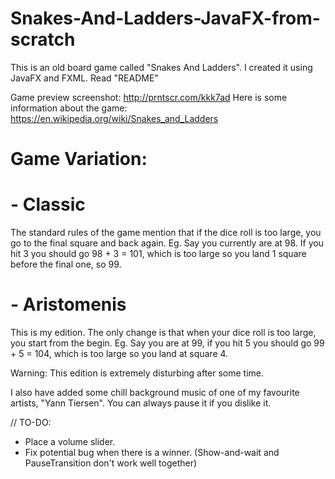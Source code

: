 # Snakes-And-Ladders-JavaFX-from-scratch
This is an old board game called "Snakes And Ladders". I created it using JavaFX and FXML. Read "README"

Game preview screenshot: http://prntscr.com/kkk7ad
Here is some information about the game: https://en.wikipedia.org/wiki/Snakes_and_Ladders

# Game Variation:
  # - Classic
The standard rules of the game mention that if the dice roll is too large, you go to the final square and back again.
Eg. Say you currently are at 98. If you hit 3 you should go 98 + 3 = 101, which is too large so you land 1 square before the final one, so 99.
  # - Aristomenis
This is my edition. The only change is that when your dice roll is too large, you start from the begin.
Eg. Say you are at 99, if you hit 5 you should go 99 + 5 = 104, which is too large so you land at square 4.

Warning: This edition is extremely disturbing after some time.

I also have added some chill background music of one of my favourite artists, "Yann Tiersen". You can always pause it if you dislike it.

// TO-DO:

- Place a volume slider.
- Fix potential bug when there is a winner. (Show-and-wait and PauseTransition don't work well together)
